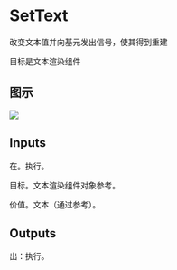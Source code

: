 # SetText

改变文本值并向基元发出信号，使其得到重建

目标是文本渲染组件

## 图示

![]($-20221218-20354344.png)

## Inputs

在。执行。

目标。文本渲染组件对象参考。

价值。文本（通过参考）。  

## Outputs

出：执行。
